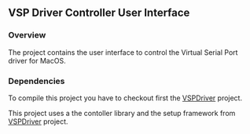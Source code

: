 ## VSP Driver Controller User Interface

### Overview

The project contains the user interface to control the Virtual Serial Port 
driver for MacOS.

### Dependencies

To compile this project you have to checkout first the [VSPDriver](https://github.com/britus/VSPDriver) project.

This project uses a the contoller library and the setup framework 
from [VSPDriver](https://github.com/britus/VSPDriver) project.


 
